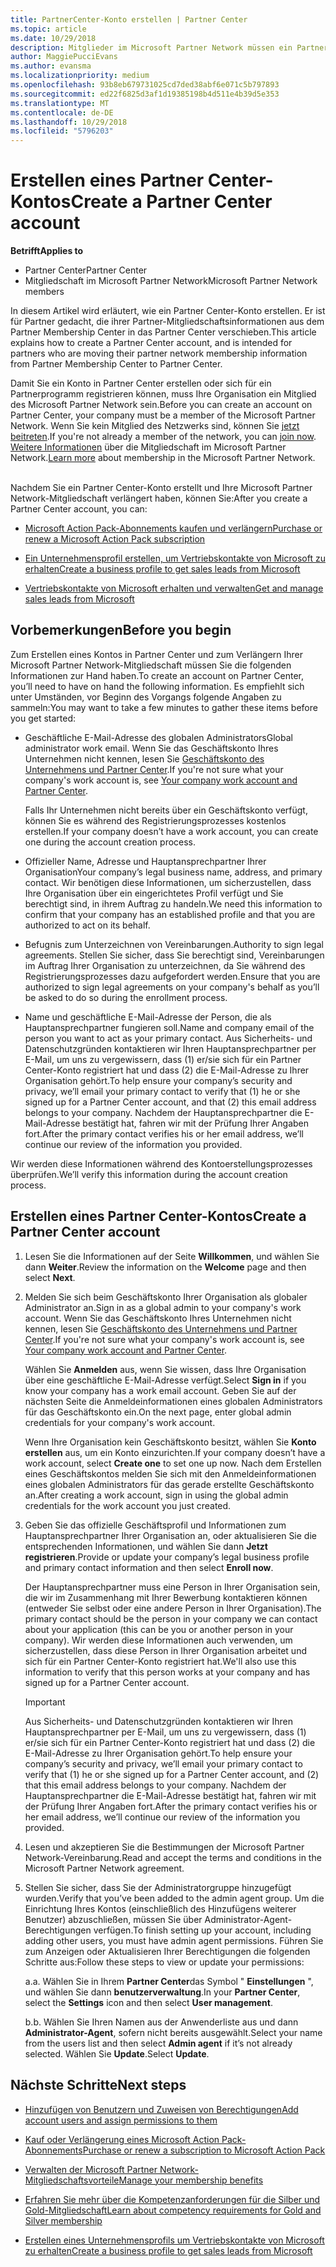 ```yaml
---
title: PartnerCenter-Konto erstellen | Partner Center
ms.topic: article
ms.date: 10/29/2018
description: Mitglieder im Microsoft Partner Network müssen ein Partner Center-Konto erstellen, um ihre Netzwerkvorteile und Kompetenzen verwalten und ein Unternehmensprofil erstellen zu können.
author: MaggiePucciEvans
ms.author: evansma
ms.localizationpriority: medium
ms.openlocfilehash: 93b8eb679731025cd7ded38abf6e071c5b797893
ms.sourcegitcommit: ed22f6825d3af1d19385198b4d511e4b39d5e353
ms.translationtype: MT
ms.contentlocale: de-DE
ms.lasthandoff: 10/29/2018
ms.locfileid: "5796203"
---
```

# <a name="create-a-partner-center-account"></a><span data-ttu-id="2f9f2-103">Erstellen eines Partner Center-Kontos</span><span class="sxs-lookup"><span data-stu-id="2f9f2-103">Create a Partner Center account</span></span>

**<span data-ttu-id="2f9f2-104">Betrifft</span><span class="sxs-lookup"><span data-stu-id="2f9f2-104">Applies to</span></span>**

-   <span data-ttu-id="2f9f2-105">Partner Center</span><span class="sxs-lookup"><span data-stu-id="2f9f2-105">Partner Center</span></span>
-   <span data-ttu-id="2f9f2-106">Mitgliedschaft im Microsoft Partner Network</span><span class="sxs-lookup"><span data-stu-id="2f9f2-106">Microsoft Partner Network members</span></span>


<span data-ttu-id="2f9f2-107">In diesem Artikel wird erläutert, wie ein Partner Center-Konto erstellen. Er ist für Partner gedacht, die ihrer Partner-Mitgliedschaftsinformationen aus dem Partner Membership Center in das Partner Center verschieben.</span><span class="sxs-lookup"><span data-stu-id="2f9f2-107">This article explains how to create a Partner Center account, and is intended for partners who are moving their partner network membership information from Partner Membership Center to Partner Center.</span></span> 

<span data-ttu-id="2f9f2-108">Damit Sie ein Konto in Partner Center erstellen oder sich für ein Partnerprogramm registrieren können, muss Ihre Organisation ein Mitglied des Microsoft Partner Network sein.</span><span class="sxs-lookup"><span data-stu-id="2f9f2-108">Before you can create an account on Partner Center, your company must be a member of the Microsoft Partner Network.</span></span> <span data-ttu-id="2f9f2-109">Wenn Sie kein Mitglied des Netzwerks sind, können Sie [jetzt beitreten](https://partners.microsoft.com/PartnerProgram/simplifiedenrollment.aspx).</span><span class="sxs-lookup"><span data-stu-id="2f9f2-109">If you're not already a member of the network, you can [join now](https://partners.microsoft.com/PartnerProgram/simplifiedenrollment.aspx).</span></span>  <span data-ttu-id="2f9f2-110">[Weitere Informationen](https://partner.microsoft.com/membership) über die Mitgliedschaft im Microsoft Partner Network.</span><span class="sxs-lookup"><span data-stu-id="2f9f2-110">[Learn more](https://partner.microsoft.com/membership) about membership in the Microsoft Partner Network.</span></span>  

<span data-ttu-id="2f9f2-111">Nachdem Sie ein Partner Center-Konto erstellt und Ihre Microsoft Partner Network-Mitgliedschaft verlängert haben, können Sie:</span><span class="sxs-lookup"><span data-stu-id="2f9f2-111">After you create a Partner Center account, you can:</span></span>

-   [<span data-ttu-id="2f9f2-112">Microsoft Action Pack-Abonnements kaufen und verlängern</span><span class="sxs-lookup"><span data-stu-id="2f9f2-112">Purchase or renew a Microsoft Action Pack subscription</span></span>](mpn-get-action-pack.md)

-   [<span data-ttu-id="2f9f2-113">Ein Unternehmensprofil erstellen, um Vertriebskontakte von Microsoft zu erhalten</span><span class="sxs-lookup"><span data-stu-id="2f9f2-113">Create a business profile to get sales leads from Microsoft</span></span>](create-a-marketing-profile.md)

-   [<span data-ttu-id="2f9f2-114">Vertriebskontakte von Microsoft erhalten und verwalten</span><span class="sxs-lookup"><span data-stu-id="2f9f2-114">Get and manage sales leads from Microsoft</span></span>](responding-to-referrals.md)

## <a name="before-you-begin"></a><span data-ttu-id="2f9f2-115">Vorbemerkungen</span><span class="sxs-lookup"><span data-stu-id="2f9f2-115">Before you begin</span></span>

<span data-ttu-id="2f9f2-116">Zum Erstellen eines Kontos in Partner Center und zum Verlängern Ihrer Microsoft Partner Network-Mitgliedschaft müssen Sie die folgenden Informationen zur Hand haben.</span><span class="sxs-lookup"><span data-stu-id="2f9f2-116">To create an account on Partner Center, you’ll need to have on hand the following information.</span></span> <span data-ttu-id="2f9f2-117">Es empfiehlt sich unter Umständen, vor Beginn des Vorgangs folgende Angaben zu sammeln:</span><span class="sxs-lookup"><span data-stu-id="2f9f2-117">You may want to take a few minutes to gather these items before you get started:</span></span>

-   <span data-ttu-id="2f9f2-118">Geschäftliche E-Mail-Adresse des globalen Administrators</span><span class="sxs-lookup"><span data-stu-id="2f9f2-118">Global administrator work email.</span></span> <span data-ttu-id="2f9f2-119">Wenn Sie das Geschäftskonto Ihres Unternehmen nicht kennen, lesen Sie [Geschäftskonto des Unternehmens und Partner Center](azure-active-directory-tenants-and-partner-center.md).</span><span class="sxs-lookup"><span data-stu-id="2f9f2-119">If you're not sure what your company's work account is, see [Your company work account and Partner Center](azure-active-directory-tenants-and-partner-center.md).</span></span>

    <span data-ttu-id="2f9f2-120">Falls Ihr Unternehmen nicht bereits über ein Geschäftskonto verfügt, können Sie es während des Registrierungsprozesses kostenlos erstellen.</span><span class="sxs-lookup"><span data-stu-id="2f9f2-120">If your company doesn’t have a work account, you can create one during the account creation process.</span></span> 

-   <span data-ttu-id="2f9f2-121">Offizieller Name, Adresse und Hauptansprechpartner Ihrer Organisation</span><span class="sxs-lookup"><span data-stu-id="2f9f2-121">Your company’s legal business name, address, and primary contact.</span></span> <span data-ttu-id="2f9f2-122">Wir benötigen diese Informationen, um sicherzustellen, dass Ihre Organisation über ein eingerichtetes Profil verfügt und Sie berechtigt sind, in ihrem Auftrag zu handeln.</span><span class="sxs-lookup"><span data-stu-id="2f9f2-122">We need this information to confirm that your company has an established profile and that you are authorized to act on its behalf.</span></span> 

-   <span data-ttu-id="2f9f2-123">Befugnis zum Unterzeichnen von Vereinbarungen.</span><span class="sxs-lookup"><span data-stu-id="2f9f2-123">Authority to sign legal agreements.</span></span> <span data-ttu-id="2f9f2-124">Stellen Sie sicher, dass Sie berechtigt sind, Vereinbarungen im Auftrag Ihrer Organisation zu unterzeichnen, da Sie während des Registrierungsprozesses dazu aufgefordert werden.</span><span class="sxs-lookup"><span data-stu-id="2f9f2-124">Ensure that you are authorized to sign legal agreements on your company's behalf as you’ll be asked to do so during the enrollment process.</span></span>

-   <span data-ttu-id="2f9f2-125">Name und geschäftliche E-Mail-Adresse der Person, die als Hauptansprechpartner fungieren soll.</span><span class="sxs-lookup"><span data-stu-id="2f9f2-125">Name and company email of the person you want to act as your primary contact.</span></span> <span data-ttu-id="2f9f2-126">Aus Sicherheits- und Datenschutzgründen kontaktieren wir Ihren Hauptansprechpartner per E-Mail, um uns zu vergewissern, dass (1) er/sie sich für ein Partner Center-Konto registriert hat und dass (2) die E-Mail-Adresse zu Ihrer Organisation gehört.</span><span class="sxs-lookup"><span data-stu-id="2f9f2-126">To help ensure your company’s security and privacy, we’ll email your primary contact to verify that (1) he or she signed up for a Partner Center account, and that (2) this email address belongs to your company.</span></span> <span data-ttu-id="2f9f2-127">Nachdem der Hauptansprechpartner die E-Mail-Adresse bestätigt hat, fahren wir mit der Prüfung Ihrer Angaben fort.</span><span class="sxs-lookup"><span data-stu-id="2f9f2-127">After the primary contact verifies his or her email address, we’ll continue our review of the information you provided.</span></span>

<span data-ttu-id="2f9f2-128">Wir werden diese Informationen während des Kontoerstellungsprozesses überprüfen.</span><span class="sxs-lookup"><span data-stu-id="2f9f2-128">We’ll verify this information during the account creation process.</span></span> 
 
## <a name="create-a-partner-center-account"></a><span data-ttu-id="2f9f2-129">Erstellen eines Partner Center-Kontos</span><span class="sxs-lookup"><span data-stu-id="2f9f2-129">Create a Partner Center account</span></span>

1.  <span data-ttu-id="2f9f2-130">Lesen Sie die Informationen auf der Seite **Willkommen**, und wählen Sie dann **Weiter**.</span><span class="sxs-lookup"><span data-stu-id="2f9f2-130">Review the information on the **Welcome** page and then select **Next**.</span></span>

2.  <span data-ttu-id="2f9f2-131">Melden Sie sich beim Geschäftskonto Ihrer Organisation als globaler Administrator an.</span><span class="sxs-lookup"><span data-stu-id="2f9f2-131">Sign in as a global admin to your company's work account.</span></span> <span data-ttu-id="2f9f2-132">Wenn Sie das Geschäftskonto Ihres Unternehmen nicht kennen, lesen Sie [Geschäftskonto des Unternehmens und Partner Center](azure-active-directory-tenants-and-partner-center.md).</span><span class="sxs-lookup"><span data-stu-id="2f9f2-132">If you're not sure what your company's work account is, see [Your company work account and Partner Center](azure-active-directory-tenants-and-partner-center.md).</span></span>

    <span data-ttu-id="2f9f2-133">Wählen Sie **Anmelden** aus, wenn Sie wissen, dass Ihre Organisation über eine geschäftliche E-Mail-Adresse verfügt.</span><span class="sxs-lookup"><span data-stu-id="2f9f2-133">Select **Sign in** if you know your company has a work email account.</span></span> <span data-ttu-id="2f9f2-134">Geben Sie auf der nächsten Seite die Anmeldeinformationen eines globalen Administrators für das Geschäftskonto ein.</span><span class="sxs-lookup"><span data-stu-id="2f9f2-134">On the next page, enter global admin credentials for your company's work account.</span></span> 

    <span data-ttu-id="2f9f2-135">Wenn Ihre Organisation kein Geschäftskonto besitzt, wählen Sie **Konto erstellen** aus, um ein Konto einzurichten.</span><span class="sxs-lookup"><span data-stu-id="2f9f2-135">If your company doesn’t have a work account, select **Create one** to set one up now.</span></span> <span data-ttu-id="2f9f2-136">Nach dem Erstellen eines Geschäftskontos melden Sie sich mit den Anmeldeinformationen eines globalen Administrators für das gerade erstellte Geschäftskonto an.</span><span class="sxs-lookup"><span data-stu-id="2f9f2-136">After creating a work account, sign in using the global admin credentials for the work account you just created.</span></span>

3.  <span data-ttu-id="2f9f2-137">Geben Sie das offizielle Geschäftsprofil und Informationen zum Hauptansprechpartner Ihrer Organisation an, oder aktualisieren Sie die entsprechenden Informationen, und wählen Sie dann **Jetzt registrieren**.</span><span class="sxs-lookup"><span data-stu-id="2f9f2-137">Provide or update your company’s legal business profile and primary contact information and then select **Enroll now**.</span></span> 

    <span data-ttu-id="2f9f2-138">Der Hauptansprechpartner muss eine Person in Ihrer Organisation sein, die wir im Zusammenhang mit Ihrer Bewerbung kontaktieren können (entweder Sie selbst oder eine andere Person in Ihrer Organisation).</span><span class="sxs-lookup"><span data-stu-id="2f9f2-138">The primary contact should be the person in your company we can contact about your application (this can be you or another person in your company).</span></span> <span data-ttu-id="2f9f2-139">Wir werden diese Informationen auch verwenden, um sicherzustellen, dass diese Person in Ihrer Organisation arbeitet und sich für ein Partner Center-Konto registriert hat.</span><span class="sxs-lookup"><span data-stu-id="2f9f2-139">We'll also use this information to verify that this person works at your company and has signed up for a Partner Center account.</span></span>

    > [!IMPORTANT]  
    > <span data-ttu-id="2f9f2-140">Aus Sicherheits- und Datenschutzgründen kontaktieren wir Ihren Hauptansprechpartner per E-Mail, um uns zu vergewissern, dass (1) er/sie sich für ein Partner Center-Konto registriert hat und dass (2) die E-Mail-Adresse zu Ihrer Organisation gehört.</span><span class="sxs-lookup"><span data-stu-id="2f9f2-140">To help ensure your company’s security and privacy, we’ll email your primary contact to verify that (1) he or she signed up for a Partner Center account, and (2) that this email address belongs to your company.</span></span> <span data-ttu-id="2f9f2-141">Nachdem der Hauptansprechpartner die E-Mail-Adresse bestätigt hat, fahren wir mit der Prüfung Ihrer Angaben fort.</span><span class="sxs-lookup"><span data-stu-id="2f9f2-141">After the primary contact verifies his or her email address, we’ll continue our review of the information you provided.</span></span>

4.  <span data-ttu-id="2f9f2-142">Lesen und akzeptieren Sie die Bestimmungen der Microsoft Partner Network-Vereinbarung.</span><span class="sxs-lookup"><span data-stu-id="2f9f2-142">Read and accept the terms and conditions in the Microsoft Partner Network agreement.</span></span> 

5.  <span data-ttu-id="2f9f2-143">Stellen Sie sicher, dass Sie der Administratorgruppe hinzugefügt wurden.</span><span class="sxs-lookup"><span data-stu-id="2f9f2-143">Verify that you’ve been added to the admin agent group.</span></span> <span data-ttu-id="2f9f2-144">Um die Einrichtung Ihres Kontos (einschließlich des Hinzufügens weiterer Benutzer) abzuschließen, müssen Sie über Administrator-Agent-Berechtigungen verfügen.</span><span class="sxs-lookup"><span data-stu-id="2f9f2-144">To finish setting up your account, including adding other users, you must have admin agent permissions.</span></span> <span data-ttu-id="2f9f2-145">Führen Sie zum Anzeigen oder Aktualisieren Ihrer Berechtigungen die folgenden Schritte aus:</span><span class="sxs-lookup"><span data-stu-id="2f9f2-145">Follow these steps to view or update your permissions:</span></span>

    <span data-ttu-id="2f9f2-146">a.</span><span class="sxs-lookup"><span data-stu-id="2f9f2-146">a.</span></span> <span data-ttu-id="2f9f2-147">Wählen Sie in Ihrem **Partner Center**das Symbol " **Einstellungen** ", und wählen Sie dann **benutzerverwaltung**.</span><span class="sxs-lookup"><span data-stu-id="2f9f2-147">In your **Partner Center**, select the **Settings** icon and then select **User management**.</span></span>  

    <span data-ttu-id="2f9f2-148">b.</span><span class="sxs-lookup"><span data-stu-id="2f9f2-148">b.</span></span> <span data-ttu-id="2f9f2-149">Wählen Sie Ihren Namen aus der Anwenderliste aus und dann **Administrator-Agent**, sofern nicht bereits ausgewählt.</span><span class="sxs-lookup"><span data-stu-id="2f9f2-149">Select your name from the users list and then select **Admin agent** if it’s not already selected.</span></span> <span data-ttu-id="2f9f2-150">Wählen Sie **Update**.</span><span class="sxs-lookup"><span data-stu-id="2f9f2-150">Select **Update**.</span></span>  

## <a name="next-steps"></a><span data-ttu-id="2f9f2-151">Nächste Schritte</span><span class="sxs-lookup"><span data-stu-id="2f9f2-151">Next steps</span></span>

-   [<span data-ttu-id="2f9f2-152">Hinzufügen von Benutzern und Zuweisen von Berechtigungen</span><span class="sxs-lookup"><span data-stu-id="2f9f2-152">Add account users and assign permissions to them</span></span>](create-user-accounts-and-set-permissions.md)

-   [<span data-ttu-id="2f9f2-153">Kauf oder Verlängerung eines Microsoft Action Pack-Abonnements</span><span class="sxs-lookup"><span data-stu-id="2f9f2-153">Purchase or renew a subscription to Microsoft Action Pack</span></span>](mpn-get-action-pack.md)

-   [<span data-ttu-id="2f9f2-154">Verwalten der Microsoft Partner Network-Mitgliedschaftsvorteile</span><span class="sxs-lookup"><span data-stu-id="2f9f2-154">Manage your membership benefits</span></span>](manage-your-partner-network-benefits.md)

-   [<span data-ttu-id="2f9f2-155">Erfahren Sie mehr über die Kompetenzanforderungen für die Silber und Gold-Mitgliedschaft</span><span class="sxs-lookup"><span data-stu-id="2f9f2-155">Learn about competency requirements for Gold and Silver membership</span></span>](https://partner.microsoft.com/membership/competencies)

-   [<span data-ttu-id="2f9f2-156">Erstellen eines Unternehmensprofils um Vertriebskontakte von Microsoft zu erhalten</span><span class="sxs-lookup"><span data-stu-id="2f9f2-156">Create a business profile to get sales leads from Microsoft</span></span>](create-a-marketing-profile.md)